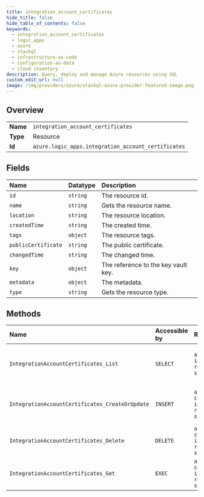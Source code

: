 ```yaml
---
title: integration_account_certificates
hide_title: false
hide_table_of_contents: false
keywords:
  - integration_account_certificates
  - logic_apps
  - azure    
  - stackql
  - infrastructure-as-code
  - configuration-as-data
  - cloud inventory
description: Query, deploy and manage Azure resources using SQL
custom_edit_url: null
image: /img/providers/azure/stackql-azure-provider-featured-image.png
---
```

  
    

## Overview
<table><tbody>
<tr><td><b>Name</b></td><td><code>integration_account_certificates</code></td></tr>
<tr><td><b>Type</b></td><td>Resource</td></tr>
<tr><td><b>Id</b></td><td><code>azure.logic_apps.integration_account_certificates</code></td></tr>
</tbody></table>

## Fields
| Name | Datatype | Description |
|:-----|:---------|:------------|
| `id` | `string` | The resource id. |
| `name` | `string` | Gets the resource name. |
| `location` | `string` | The resource location. |
| `createdTime` | `string` | The created time. |
| `tags` | `object` | The resource tags. |
| `publicCertificate` | `string` | The public certificate. |
| `changedTime` | `string` | The changed time. |
| `key` | `object` | The reference to the key vault key. |
| `metadata` | `object` | The metadata. |
| `type` | `string` | Gets the resource type. |
## Methods
| Name | Accessible by | Required Params | Description |
|:-----|:--------------|:----------------|:------------|
| `IntegrationAccountCertificates_List` | `SELECT` | `api-version, integrationAccountName, resourceGroupName, subscriptionId` | Gets a list of integration account certificates. |
| `IntegrationAccountCertificates_CreateOrUpdate` | `INSERT` | `api-version, certificateName, integrationAccountName, resourceGroupName, subscriptionId` | Creates or updates an integration account certificate. |
| `IntegrationAccountCertificates_Delete` | `DELETE` | `api-version, certificateName, integrationAccountName, resourceGroupName, subscriptionId` | Deletes an integration account certificate. |
| `IntegrationAccountCertificates_Get` | `EXEC` | `api-version, certificateName, integrationAccountName, resourceGroupName, subscriptionId` | Gets an integration account certificate. |
